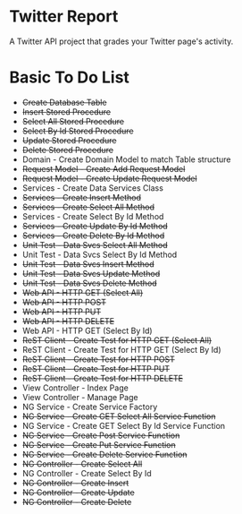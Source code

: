 # Twitter Report
A Twitter API project that grades your Twitter page's activity.

# Basic To Do List
- ~~Create Database Table~~
- ~~Insert Stored Procedure~~
- ~~Select All Stored Procedure~~
- ~~Select By Id Stored Procedure~~
- ~~Update Stored Procedure~~
- ~~Delete Stored Procedure~~
- Domain - Create Domain Model to match Table structure
- ~~Request Model - Create Add Request Model~~ 
- ~~Request Model - Create Update Request Model~~ 
- Services - Create Data Services Class
- ~~Services - Create Insert Method~~
- ~~Services - Create Select All Method~~
- Services - Create Select By Id Method
- ~~Services - Create Update By Id Method~~
- ~~Services - Create Delete By Id Method~~
- ~~Unit Test - Data Svcs Select All Method~~
- Unit Test - Data Svcs Select By Id Method
- ~~Unit Test - Data Svcs Insert Method~~
- ~~Unit Test - Data Svcs Update Method~~
- ~~Unit Test - Data Svcs Delete Method~~
- ~~Web API - HTTP GET (Select All)~~
- ~~Web API - HTTP POST~~
- ~~Web API - HTTP PUT~~
- ~~Web API - HTTP DELETE~~
- Web API - HTTP GET (Select By Id)
- ~~ReST Client - Create Test for HTTP GET (Select All)~~
- ReST Client - Create Test for HTTP GET (Select By Id)
- ~~ReST Client - Create Test for HTTP POST~~
- ~~ReST Client - Create Test for HTTP PUT~~
- ~~ReST Client - Create Test for HTTP DELETE~~
- View Controller - Index Page
- View Controller - Manage Page
- NG Service - Create Service Factory
- ~~NG Service - Create GET Select All Service Function~~
- NG Service - Create GET Select By Id Service Function
- ~~NG Service - Create Post Service Function~~
- ~~NG Service - Create Put Service Function~~
- ~~NG Service - Create Delete Service Function~~
- ~~NG Controller - Create Select All~~
- NG Controller - Create Select By Id
- ~~NG Controller - Create Insert~~
- ~~NG Controller - Create Update~~
- ~~NG Controller - Create Delete~~
